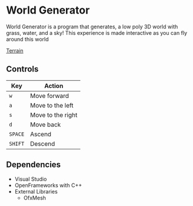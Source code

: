 # World Generator
World Generator is a program that generates, a low poly 3D world with grass, water, and a sky!
This experience is made interactive as you can fly around this world

[Terrain](https://ibb.co/BcYtFKL)

## Controls

| Key      | Action                                                      |
|----------|-------------------------------------------------------------|
| `w`      | Move forward                                                |
| `a`      | Move to the left                                            |
| `s`      | Move to the right                                           |
| `d`      | Move back                                                   |
| `SPACE`  | Ascend                                                      |
| `SHIFT`  | Descend                                                     |

## Dependencies
- Visual Studio
- OpenFrameworks with C++
- External Libraries
	- OfxMesh